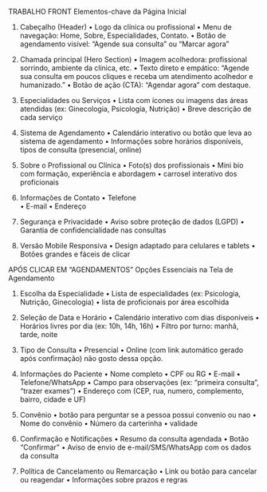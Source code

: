 TRABALHO FRONT
 Elementos-chave da Página Inicial
 1. Cabeçalho (Header)
    • Logo da clínica ou profissional
    • Menu de navegação: Home, Sobre, Especialidades, Contato.
    • Botão de agendamento visível: “Agende sua consulta” ou “Marcar agora”

 2. Chamada principal (Hero Section)
    • Imagem acolhedora: profissional sorrindo, ambiente da clínica, etc.
    • Texto direto e empático:
    “Agende sua consulta em poucos cliques e receba um atendimento acolhedor e humanizado.”
    • Botão de ação (CTA): “Agendar agora” com destaque.

 3. Especialidades ou Serviços
    • Lista com ícones ou imagens das áreas atendidas (ex: Ginecologia, Psicologia, Nutrição)
    • Breve descrição de cada serviço

 4. Sistema de Agendamento
    • Calendário interativo ou botão que leva ao sistema de agendamento
    • Informações sobre horários disponíveis, tipos de consulta (presencial, online)

 5. Sobre o Profissional ou Clínica
    • Foto(s) dos profissionais
    • Mini bio com formação, experiência e abordagem
    • carrosel interativo dos proficionais

 6. Informações de Contato
    • Telefone  
    • E-mail
    • Endereço

 7. Segurança e Privacidade
    • Aviso sobre proteção de dados (LGPD)
    • Garantia de confidencialidade nas consultas

 8. Versão Mobile Responsiva
    • Design adaptado para celulares e tablets
    • Botões grandes e fáceis de clicar



APÓS CLICAR EM “AGENDAMENTOS”
 Opções Essenciais na Tela de Agendamento
 1. Escolha da Especialidade
    • Lista de especialidades (ex: Psicologia, Nutrição, Ginecologia)
    • lista de proficionais por área escolhida 

 2. Seleção de Data e Horário
    • Calendário interativo com dias disponíveis
    • Horários livres por dia (ex: 10h, 14h, 16h)
    • Filtro por turno: manhã, tarde, noite

 3. Tipo de Consulta
    • Presencial
    • Online (com link automático gerado após confirmação) não gosto dessa opção.

 4. Informações do Paciente
    • Nome completo
    • CPF ou RG
    • E-mail
    • Telefone/WhatsApp
    • Campo para observações (ex: “primeira consulta”, “trazer exames”)
    • Endereço com (CEP, rua, numero, complemento,           bairro, cidade e UF)

 5. Convênio
    • botão para perguntar se a pessoa possui convenio ou nao
    • Nome do convênio 
    • Número da carterinha
    • validade

 6. Confirmação e Notificações
    • Resumo da consulta agendada
    • Botão “Confirmar”
    • Aviso de envio de e-mail/SMS/WhatsApp com os dados da consulta

 7. Política de Cancelamento ou Remarcação
    • Link ou botão para cancelar ou reagendar
    • Informações sobre prazos e regras


